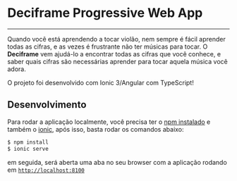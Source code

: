 # Deciframe Progressive Web App
---

Quando você está aprendendo a tocar violão, nem sempre é fácil aprender todas as cifras, e as vezes é frustrante não ter músicas para tocar. O **Deciframe** vem ajudá-lo a encontrar todas as cifras que você conhece, e saber quais cifras são necessárias aprender para tocar aquela música você adora.

O projeto foi desenvolvido com Ionic 3/Angular com TypeScript!

## Desenvolvimento

Para rodar a aplicação localmente, você precisa ter o [npm instalado](https://www.npmjs.com/get-npm) e também o [ionic](https://ionicframework.com/docs/installation/cli), após isso, basta rodar os comandos abaixo:

```sh
$ npm install
$ ionic serve
```

em seguida, será aberta uma aba no seu browser com a aplicação rodando em [`http://localhost:8100`](http://localhost:8100)
